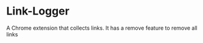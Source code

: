 # Link-Logger
 
A Chrome extension that collects links.
It has a remove feature to remove all links
